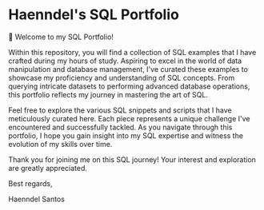 # Haenndel's SQL Portfolio
<p align="justify">
👋 Welcome to my SQL Portfolio!

Within this repository, you will find a collection of SQL examples that I have crafted during my hours of study. Aspiring to excel in the world of data manipulation and database management, I've curated these examples to showcase my proficiency and understanding of SQL concepts. From querying intricate datasets to performing advanced database operations, 
this portfolio reflects my journey in mastering the art of SQL.

Feel free to explore the various SQL snippets and scripts that I have meticulously curated here. Each piece represents a unique challenge I've encountered and successfully tackled. As you navigate through this portfolio, I hope you gain insight into my SQL expertise and witness the evolution of my skills over time.

Thank you for joining me on this SQL journey! Your interest and exploration are greatly appreciated.

Best regards,

Haenndel Santos
</p>
